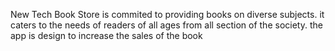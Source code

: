 New Tech Book Store is commited to providing books on diverse subjects. it caters to the needs of readers of all ages from all section of the society.
the app is design to increase the sales of the book
